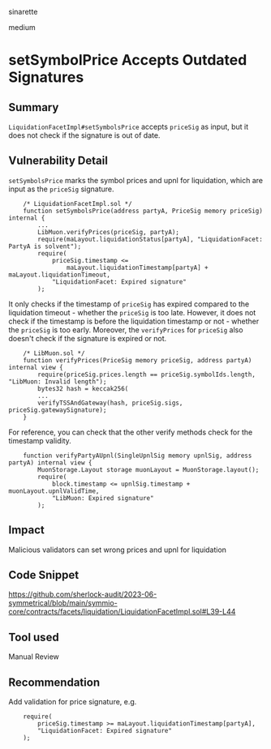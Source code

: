 sinarette

medium

# setSymbolPrice Accepts Outdated Signatures

## Summary

`LiquidationFacetImpl#setSymbolsPrice` accepts `priceSig` as input, but it does not check if the signature is out of date.

## Vulnerability Detail

`setSymbolsPrice` marks the symbol prices and upnl for liquidation, which are input as the `priceSig` signature. 

```solidity
    /* LiquidationFacetImpl.sol */
    function setSymbolsPrice(address partyA, PriceSig memory priceSig) internal {
        ...
        LibMuon.verifyPrices(priceSig, partyA);
        require(maLayout.liquidationStatus[partyA], "LiquidationFacet: PartyA is solvent");
        require(
            priceSig.timestamp <=
                maLayout.liquidationTimestamp[partyA] + maLayout.liquidationTimeout,
            "LiquidationFacet: Expired signature"
        );
```

It only checks if the timestamp of `priceSig` has expired compared to the liquidation timeout - whether the `priceSig` is too late.
However, it does not check if the timestamp is before the liquidation timestamp or not - whether the `priceSig` is too early.
Moreover, the `verifyPrices` for `priceSig` also doesn't check if the signature is expired or not.

```solidity
    /* LibMuon.sol */
    function verifyPrices(PriceSig memory priceSig, address partyA) internal view {
        require(priceSig.prices.length == priceSig.symbolIds.length, "LibMuon: Invalid length");
        bytes32 hash = keccak256(
        ...
        verifyTSSAndGateway(hash, priceSig.sigs, priceSig.gatewaySignature);
    }
```

For reference, you can check that the other verify methods check for the timestamp validity.

```solidity
    function verifyPartyAUpnl(SingleUpnlSig memory upnlSig, address partyA) internal view {
        MuonStorage.Layout storage muonLayout = MuonStorage.layout();
        require(
            block.timestamp <= upnlSig.timestamp + muonLayout.upnlValidTime,
            "LibMuon: Expired signature"
        );
```

## Impact

Malicious validators can set wrong prices and upnl for liquidation

## Code Snippet

https://github.com/sherlock-audit/2023-06-symmetrical/blob/main/symmio-core/contracts/facets/liquidation/LiquidationFacetImpl.sol#L39-L44

## Tool used

Manual Review

## Recommendation

Add validation for price signature, e.g.
```solidity
    require(
        priceSig.timestamp >= maLayout.liquidationTimestamp[partyA],
        "LiquidationFacet: Expired signature"
    );
```